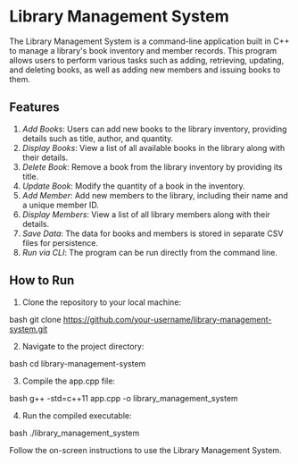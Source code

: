 # Library Management System

The Library Management System is a command-line application built in C++ to manage a library's book inventory and member records. This program allows users to perform various tasks such as adding, retrieving, updating, and deleting books, as well as adding new members and issuing books to them.

## Features

1. *Add Books*: Users can add new books to the library inventory, providing details such as title, author, and quantity.
2. *Display Books*: View a list of all available books in the library along with their details.
3. *Delete Book*: Remove a book from the library inventory by providing its title.
4. *Update Book*: Modify the quantity of a book in the inventory.
5. *Add Member*: Add new members to the library, including their name and a unique member ID.
6. *Display Members*: View a list of all library members along with their details.
7. *Save Data*: The data for books and members is stored in separate CSV files for persistence.
8. *Run via CLI*: The program can be run directly from the command line.

## How to Run

1. Clone the repository to your local machine:

bash
git clone https://github.com/your-username/library-management-system.git


2. Navigate to the project directory:

bash
cd library-management-system


3. Compile the app.cpp file:

bash
g++ -std=c++11 app.cpp -o library_management_system


4. Run the compiled executable:

bash
./library_management_system


Follow the on-screen instructions to use the Library Management System.
